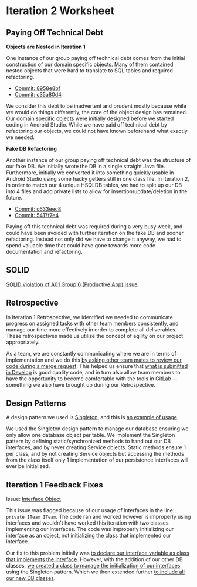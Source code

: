 # Iteration 2 Worksheet

## Paying Off Technical Debt

**Objects are Nested in Iteration 1**

One instance of our group paying off technical debt comes from the initial construction of our domain specific objects. Many of them contained nested objects that were hard to translate to SQL tables and required refactoring. 

- [Commit: 8958e8bf](https://code.cs.umanitoba.ca/3350-winter-2021-a03/winnipeg-sports-app-a03-group-6/-/commit/8958e8bf75dd42ca0203ddff9acd08d8653c4c83#4d61493eea5042964e918b7b6d15824a3725e1e8_14_11)
- [Commit: c35a80d4](https://code.cs.umanitoba.ca/3350-winter-2021-a03/winnipeg-sports-app-a03-group-6/-/commit/c35a80d4da08075f9dfcc749497ffe8bc9a253c5#4d61493eea5042964e918b7b6d15824a3725e1e8_54_5)

We consider this debt to be inadvertent and prudent mostly because while we would do things differently, the core of the object design has remained. Our domain specific objects were initially designed before we started coding in Android Studio. While we have paid off technical debt by refactoring our objects, we could not have known beforehand what exactly we needed. 


**Fake DB Refactoring**

Another instance of our group paying off technical debt was the structure of our fake DB. We initially wrote the DB in a single straight Java file. Furthermore, initially we converted it into something quickly usable in Android Studio using some hacky getters still in one class file. In Iteration 2, in order to match our 4 unique HSQLDB tables, we had to split up our DB into 4 files and add private lists to allow for insertion/update/deletion in the future. 

- [Commit: c633eec8](https://code.cs.umanitoba.ca/3350-winter-2021-a03/winnipeg-sports-app-a03-group-6/-/commit/c633eec8b306a1fa961129aa8bb917c3593b547a)
- [Commit: 5417f7e4](https://code.cs.umanitoba.ca/3350-winter-2021-a03/winnipeg-sports-app-a03-group-6/-/commit/5417f7e449a2b843b4c7e997d5f3ff79fa19f8da)

Paying off this technical debt was required during a very busy week, and could have been avoided with further iteration on the fake DB and sooner refactoring. Instead not only did we have to change it anyway, we had to spend valuable time that could have gone towards more code documentation and refactoring. 


## SOLID

[SOLID violation of A01 Group 6 (Productive App) issue.](https://code.cs.umanitoba.ca/3350-winter-2021-a01/Productive-6/-/issues/79)


## Retrospective

In Iteration 1 Retrospective, we  identified we needed to communicate progress on assigned tasks with other team members consistently, and manage our time more effectively in order to complete all deliverables. These retrospectives made us utilize the concept of agility on our project appropriately. 

As a team, we are constantly communicating where we are in terms of implementation and we do this [by asking other team mates to review our code during a merge request](https://code.cs.umanitoba.ca/3350-winter-2021-a03/winnipeg-sports-app-a03-group-6/-/merge_requests?scope=all&utf8=✓&state=all). This helped us ensure that [what is submitted in Develop](https://code.cs.umanitoba.ca/3350-winter-2021-a03/winnipeg-sports-app-a03-group-6/-/graphs/Develop) is good quality code, and in turn also allow team members to have the opportunity to become comfortable with the tools in GitLab -- something we also have brought up during our Retrospective.


## Design Patterns

A design pattern we used is [Singleton](https://refactoring.guru/design-patterns/singleton), and this is [an example of usage](https://code.cs.umanitoba.ca/3350-winter-2021-a03/winnipeg-sports-app-a03-group-6/-/blob/Develop/app/src/main/java/comp3350/winSport/application/Services.java).

We used the Singleton design pattern to manage our database ensuring we only allow one database object per table. We implement the Singleton pattern by defining static/synchronized methods to hand out our DB interfaces, and by never creating Service objects. Static methods ensure 1 per class, and by not creating Service objects but accessing the methods from the class itself only 1 implementation of our persistence interfaces will ever be initialized.  


## Iteration 1 Feedback Fixes

Issue: [Interface Object](https://code.cs.umanitoba.ca/3350-winter-2021-a03/winnipeg-sports-app-a03-group-6/-/issues/33)

This issue was flagged because of our usage of interfaces in the line: `private ITeam ITeam`. The code ran and worked however is improperly using interfaces and wouldn't have worked this iteration with two classes implementing our interfaces. The code was improperly initializing our interface as an object, not initializing the class that implemented our interface. 

Our fix to this problem initially was [to declare our interface variable as class that implements the interface](https://code.cs.umanitoba.ca/3350-winter-2021-a03/winnipeg-sports-app-a03-group-6/-/commit/d00d13664697c4dabd1b5422d23c97c7f5f02c45). However, with the addition of our other DB classes, [we created a class to manage the initialization of our interfaces](https://code.cs.umanitoba.ca/3350-winter-2021-a03/winnipeg-sports-app-a03-group-6/-/commit/27887551cb857f9821b9b5360f7bd7570d33afd4) using the Singleton pattern. Which we then extended further [to include all our new DB classes](https://code.cs.umanitoba.ca/3350-winter-2021-a03/winnipeg-sports-app-a03-group-6/-/blob/Develop/app/src/main/java/comp3350/winSport/application/Services.java).

